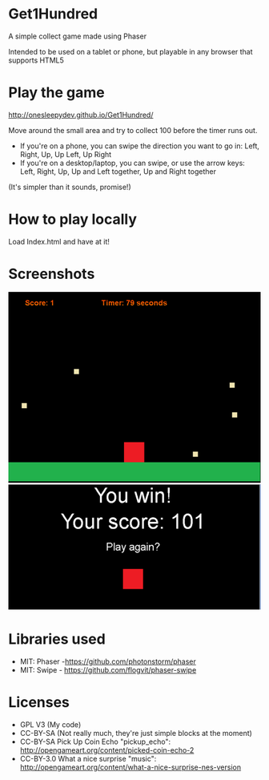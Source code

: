 # Get1Hundred
A simple collect game made using Phaser

Intended to be used on a tablet or phone, but playable in any browser that supports HTML5

# Play the game
http://onesleepydev.github.io/Get1Hundred/

Move around the small area and try to collect 100 before the timer runs out.
* If you're on a phone, you can swipe the direction you want to go in: Left, Right, Up, Up Left, Up Right
* If you're on a desktop/laptop, you can swipe, or use the arrow keys: Left, Right, Up, Up and Left together, Up and Right together

(It's simpler than it sounds, promise!)

# How to play locally
Load Index.html and have at it!

# Screenshots
![Image1](https://raw.githubusercontent.com/OneSleepyDev/Get1Hundred/master/get1hundred.PNG)
![Image2](https://raw.githubusercontent.com/OneSleepyDev/Get1Hundred/master/get1hundred_end.PNG)


# Libraries used
* MIT: Phaser -https://github.com/photonstorm/phaser
* MIT: Swipe - https://github.com/flogvit/phaser-swipe

# Licenses
* GPL V3 (My code)
* CC-BY-SA (Not really much, they're just simple blocks at the moment)
* CC-BY-SA Pick Up Coin Echo "pickup_echo": http://opengameart.org/content/picked-coin-echo-2
* CC-BY-3.0 What a nice surprise "music": http://opengameart.org/content/what-a-nice-surprise-nes-version
